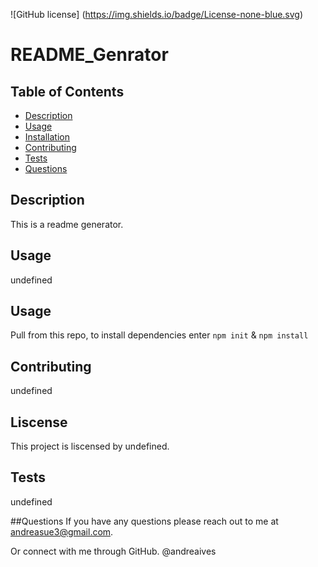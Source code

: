 ![GitHub license] (https://img.shields.io/badge/License-none-blue.svg)
 # README_Genrator

 
 ## Table of Contents
 * [Description](#description)
 * [Usage](#desription)
 * [Installation](#installation)
 * [Contributing](#contibuting)
 * [Tests](#tests)
 * [Questions](#questions)
 
 ## Description
 This is a readme generator.
 ## Usage 
 undefined
 ## Usage
 Pull from this repo, to install dependencies enter `npm init` & `npm install`
 ## Contributing
 undefined
 ## Liscense
 This project is liscensed by undefined.
 ## Tests
 undefined

 ##Questions
 If you have any questions please reach out to me at andreasue3@gmail.com.

 Or connect with me through GitHub.
 @andreaives
 
 
 